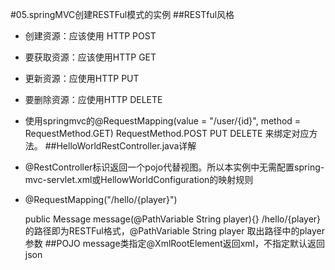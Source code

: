#05.springMVC创建RESTFul模式的实例
##RESTful风格
- 创建资源：应该使用 HTTP POST
- 要获取资源：应该使用HTTP GET
- 更新资源：应使用HTTP PUT
- 要删除资源：应使用HTTP DELETE
- 使用springmvc的@RequestMapping(value = "/user/{id}", method = RequestMethod.GET) RequestMethod.POST PUT DELETE 来绑定对应方法。
##HelloWorldRestController.java详解
- @RestController标识返回一个pojo代替视图。所以本实例中无需配置spring-mvc-servlet.xml或HellowWorldConfiguration的映射规则
- @RequestMapping("/hello/{player}")

    public Message message(@PathVariable String player){}
    /hello/{player} 的路径即为RESTFul格式，@PathVariable String player 取出路径中的player参数
##POJO message类指定@XmlRootElement返回xml，不指定默认返回json

